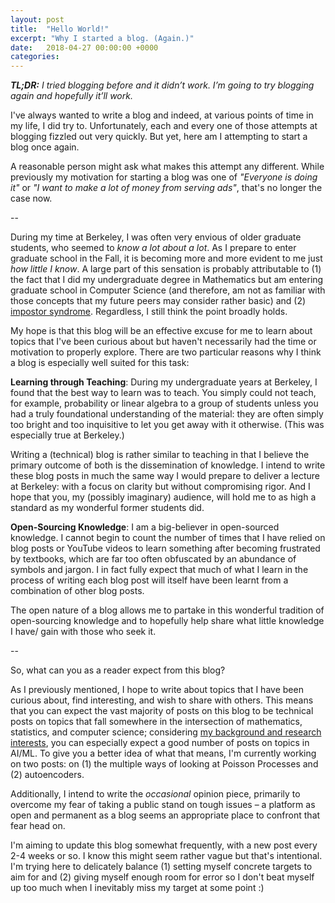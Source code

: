 ```yaml
---
layout: post
title:  "Hello World!"
excerpt: "Why I started a blog. (Again.)"
date:   2018-04-27 00:00:00 +0000
categories:
---
```


_**TL;DR:** I tried blogging before and it didn’t work. I’m going to try blogging again and hopefully it’ll work._

I've always wanted to write a blog and indeed, at various points of time in my life, I did try to. Unfortunately, each and every one of those attempts at blogging fizzled out very quickly. But yet, here am I attempting to start a blog once again.

A reasonable person might ask what makes this attempt any different. While previously my motivation for starting a blog was one of _"Everyone is doing it"_ or _"I want to make a lot of money from serving ads"_, that's no longer the case now.

--

During my time at Berkeley, I was often very envious of older graduate students, who seemed to _know a lot about a lot_. As I prepare to enter graduate school in the Fall, it is becoming more and more evident to me just _how little I know_. A large part of this sensation is probably attributable to (1) the fact that I did my undergraduate degree in Mathematics but am entering graduate school in Computer Science (and therefore, am not as familiar with those concepts that my future peers may consider rather basic) and (2) [impostor syndrome](https://en.wikipedia.org/wiki/Impostor_syndrome). Regardless, I still think the point broadly holds.

My hope is that this blog will be an effective excuse for me to learn about topics that I've been curious about but haven't necessarily had the time or motivation to properly explore. There are two particular reasons why I think a blog is especially well suited for this task:

**Learning through Teaching**: During my undergraduate years at Berkeley, I found that the best way to learn was to teach. You simply could not teach, for example, probability or linear algebra to a group of students unless you had a truly foundational understanding of the material: they are often simply too bright and too inquisitive to let you get away with it otherwise. (This was especially true at Berkeley.)

Writing a (technical) blog is rather similar to teaching in that I believe the primary outcome of both is the dissemination of knowledge. I intend to write these blog posts in much the same way I would prepare to deliver a lecture at Berkeley: with a focus on clarity but without compromising rigor. And I hope that you, my (possibly imaginary) audience, will hold me to as high a standard as my wonderful former students did.

**Open-Sourcing Knowledge**: I am a big-believer in open-sourced knowledge. I cannot begin to count the number of times that I have relied on blog posts or YouTube videos to learn something after becoming frustrated by textbooks, which are far too often obfuscated by an abundance of symbols and jargon. I in fact fully expect that much of what I learn in the process of writing each blog post will itself have been learnt from a combination of other blog posts.

The open nature of a blog allows me to partake in this wonderful tradition of open-sourcing knowledge and to hopefully help share what little knowledge I have/ gain with those who seek it.

--

So, what can you as a reader expect from this blog?

As I previously mentioned, I hope to write about topics that I have been curious about, find interesting, and wish to share with others. This means that you can expect the vast majority of posts on this blog to be technical posts on topics that fall somewhere in the intersection of mathematics, statistics, and computer science; considering [my background and research interests](http://www.andypalan.com), you can especially expect a good number of posts on topics in AI/ML. To give you a better idea of what that means, I'm currently working on two posts: on (1) the multiple ways of looking at Poisson Processes and (2) autoencoders.

Additionally, I intend to write the *occasional* opinion piece, primarily to overcome my fear of taking a public stand on tough issues – a platform as open and permanent as a blog seems an appropriate place to confront that fear head on.

I'm aiming to update this blog somewhat frequently, with a new post every 2-4 weeks or so. I know this might seem rather vague but that's intentional. I'm trying here to delicately balance (1) setting myself concrete targets to aim for and (2) giving myself enough room for error so I don't beat myself up too much when I inevitably miss my target at some point :)
